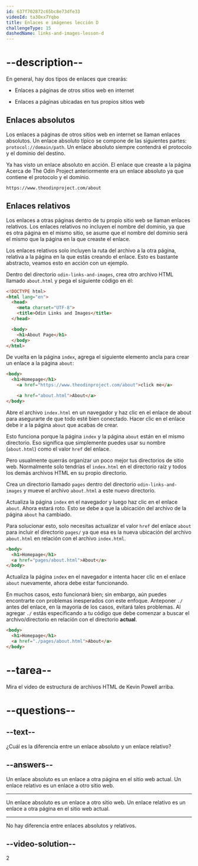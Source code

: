 ```yaml
---
id: 637f702872c65bc8e73dfe33
videoId: ta3Oxx7Yqbo
title: Enlaces e imágenes lección D
challengeType: 15
dashedName: links-and-images-lesson-d
---
```


# --description--


En general, hay dos tipos de enlaces que crearás:

- Enlaces a páginas de otros sitios web en internet

- Enlaces a páginas ubicadas en tus propios sitios web


## Enlaces absolutos
Los enlaces a páginas de otros sitios web en internet se llaman enlaces absolutos. Un enlace absoluto típico se compone de las siguientes partes: `protocol://domain/path`. Un enlace absoluto siempre contendrá el protocolo y el dominio del destino.

Ya has visto un enlace absoluto en acción. El enlace que creaste a la página Acerca de The Odin Project anteriormente era un enlace absoluto ya que contiene el protocolo y el dominio.

`https://www.theodinproject.com/about`

## Enlaces relativos
Los enlaces a otras páginas dentro de tu propio sitio web se llaman enlaces relativos. Los enlaces relativos no incluyen el nombre del dominio, ya que es otra página en el mismo sitio, se asume que el nombre del dominio será el mismo que la página en la que creaste el enlace.

Los enlaces relativos solo incluyen la ruta del archivo a la otra página, relativa a la página en la que estás creando el enlace. Esto es bastante abstracto, veamos esto en acción con un ejemplo.

Dentro del directorio `odin-links-and-images`, crea otro archivo HTML llamado `about.html` y pega el siguiente código en él:

```html
<!DOCTYPE html>
<html lang="en">
  <head>
    <meta charset="UTF-8">
    <title>Odin Links and Images</title>
  </head>

  <body>
    <h1>About Page</h1>
  </body>
</html>
```

De vuelta en la página `index`, agrega el siguiente elemento ancla para crear un enlace a la página `about`:

```html
<body>
  <h1>Homepage</h1>
    <a href="https://www.theodinproject.com/about">click me</a>

    <a href="about.html">About</a>
</body>
```

Abre el archivo `index.html` en un navegador y haz clic en el enlace de about para asegurarte de que todo esté bien conectado. Hacer clic en el enlace debe ir a la página `about` que acabas de crear.

Esto funciona porque la página `index` y la página `about` están en el mismo directorio. Eso significa que simplemente puedes usar su nombre (`about.html`) como el valor `href` del enlace.

Pero usualmente querrás organizar un poco mejor tus directorios de sitio web. Normalmente solo tendrías el `index.html` en el directorio raíz y todos los demás archivos HTML en su propio directorio.

Crea un directorio llamado `pages` dentro del directorio `odin-links-and-images` y mueve el archivo `about.html` a este nuevo directorio.

Actualiza la página `index` en el navegador y luego haz clic en el enlace `about`. Ahora estará roto. Esto se debe a que la ubicación del archivo de la página `about` ha cambiado.

Para solucionar esto, solo necesitas actualizar el valor `href` del enlace `about` para incluir el directorio `pages/` ya que esa es la nueva ubicación del archivo `about.html` en relación con el archivo `index.html`.

```html
<body>
  <h1>Homepage</h1>
  <a href="pages/about.html">About</a>
</body>
```

Actualiza la página `index` en el navegador e intenta hacer clic en el enlace `about` nuevamente, ahora debe estar funcionando.

En muchos casos, esto funcionará bien; sin embargo, aún puedes encontrarte con problemas inesperados con este enfoque. Anteponer `./` antes del enlace, en la mayoría de los casos, evitará tales problemas. Al agregar `./` estás especificando a tu código que debe comenzar a buscar el archivo/directorio en relación con el directorio **actual**.

```html
<body>
  <h1>Homepage</h1>
  <a href="./pages/about.html">About</a>
</body>
```

# --tarea--

Mira el video de estructura de archivos HTML de Kevin Powell arriba.

# --questions--

## --text--

¿Cuál es la diferencia entre un enlace absoluto y un enlace relativo?

## --answers--

Un enlace absoluto es un enlace a otra página en el sitio web actual. Un enlace relativo es un enlace a otro sitio web.

---

Un enlace absoluto es un enlace a otro sitio web. Un enlace relativo es un enlace a otra página en el sitio web actual.

---

No hay diferencia entre enlaces absolutos y relativos.

## --video-solution--

2
